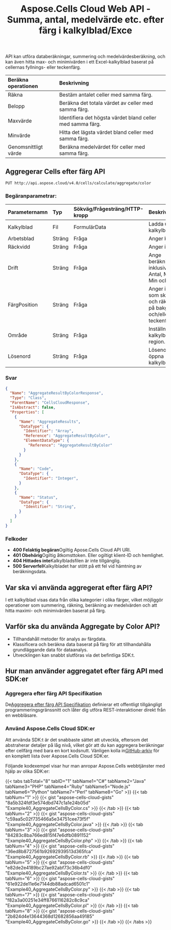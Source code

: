 ﻿---
title: Aspose.Cells Cloud Web API - Summa, antal, medelvärde etc. efter färg i kalkylblad/Exce
second_title: Documen
ArticleTitle: Sum, Count, Average Value, etc by color in Spreadsheet/Exce
LinkTitle: Aggregate Cells by Colo
type: docs
url: /sv/aggregate-cells-by-color/
keywords: Sum, Count, Average Value, Max Value, Min Value, Excel REST API, Spreadsheet Operations, Aspose.Cells, Excel Cloud AP
description: Aspose.Cells Cloud Web API (Excel Cloud API) kan utföra databeräkningar, summering och medelvärdesberäkning, och kan även hitta maximi- och minimivärdena i ett Excel kalkylblad baserat på cellernas fyllnings- eller teckenfärg.
weight: 100
kwords: Summa, Antal, Medelvärde, Maxvärde, Minvärde, Excel REST API, Kalkylbladsoperationer, Aspose.Cells, Excel Moln API
---
API kan utföra databeräkningar, summering och medelvärdesberäkning, och kan även hitta max- och minimivärden i ett Excel-kalkylblad baserat på cellernas fyllnings- eller teckenfärg.

| Beräkna operationen| Beskrivning|
|:- |:- |
| Räkna| Bestäm antalet celler med samma färg.|
| Belopp| Beräkna det totala värdet av celler med samma färg.|
| Maxvärde| Identifiera det högsta värdet bland celler med samma färg.|
| Minvärde| Hitta det lägsta värdet bland celler med samma färg.|
|Genomsnittligt värde| Beräkna medelvärdet för celler med samma färg.|

## **Aggregerar Cells efter färg API**

```http
PUT http://api.aspose.cloud/v4.0/cells/calculate/aggregate/color
```

### **Begäranparametrar:**

| Parameternamn| Typ| Sökväg/Frågesträng/HTTP-kropp| Beskrivning|
|:- |:- |:- |:- |
| Kalkylblad| Fil| FormulärData| Ladda upp kalkylbladsfilen.|
| Arbetsblad| Sträng| Fråga| Anger kalkylbladet.|
| Räckvidd| Sträng| Fråga| Anger intervallet.|
| Drift| Sträng| Fråga| Ange beräkningsmetoder, inklusive Summa, Antal, Medelvärde, Min och Max.|
| FärgPosition| Sträng| Fråga| Anger innehållet som ska summeras och räknas baserat på bakgrundsfärg och/eller teckenfärg.|
| Område| Sträng| Fråga| Inställningen för kalkylbladets region.|
| Lösenord| Sträng| Fråga| Lösenordet för att öppna kalkylbladsfilen.|

### **Svar**

```json
{
  "Name": "AggregateResultByColorResponse",
  "Type": "Class",
  "ParentName": "CellsCloudResponse",
  "IsAbstract": false,
  "Properties": [
    {
      "Name": "AggregateResults",
      "DataType": {
        "Identifier": "Array",
        "Reference": "AggregateResultByColor",
        "ElementDataType": {
          "Reference": "AggregateResultByColor"
        }
      }
    },
    {
      "Name": "Code",
      "DataType": {
        "Identifier": "Integer",
      }
    },
    {
      "Name": "Status",
      "DataType": {
        "Identifier": "String",
      }
    }
  ]
}
```

### Felkoder

- **400 Felaktig begäran**Ogiltig Apose.Cells Cloud API URI.
- **401 Obehörig**Ogiltig åtkomsttoken. Eller ogiltigt klient-ID och hemlighet.
- **404 Hittades inte**Kalkylbladsfilen är inte tillgänglig.
- **500 Serverfel**Kalkylbladet har stött på ett fel vid hämtning av beräkningsdata.

## Var ska vi använda aggregerat efter färg API?

I ett kalkylblad visas data från olika kategorier i olika färger, vilket möjliggör operationer som summering, räkning, beräkning av medelvärden och att hitta maximi- och minimivärden baserat på färg.

## Varför ska du använda Aggregate by Color API?

- Tillhandahåll metoder för analys av färgdata.
- Klassificera och beräkna data baserat på färg för att tillhandahålla grundläggande data för dataanalys.
- Utvecklingen kan snabbt slutföras via det befintliga SDK:t.

## Hur man använder aggregatet efter färg API med SDK:er

### Aggregera efter färg API Specifikation

 De[Aggregera efter färg API Specifikation](https://reference.aspose.cloud/cells/#/CalculateController/AggregateCellsByColor) definierar ett offentligt tillgängligt programmeringsgränssnitt och låter dig utföra REST-interaktioner direkt från en webbläsare.

### Använd Aspose.Cells Cloud SDK:er

Att använda SDK:t är det snabbaste sättet att utveckla, eftersom det abstraherar detaljer på låg nivå, vilket gör att du kan aggregera beräkningar efter cellfärg med bara en kort kodsnutt.
 Vänligen kolla in[GitHub-arkiv](https://github.com/aspose-cells-cloud) för en komplett lista över Aspose.Cells Cloud SDK:er.

Följande kodexempel visar hur man anropar Aspose.Cells webbtjänster med hjälp av olika SDK:er:

{{< tabs tabTotal="8" tabID="1" tabName1="C#" tabName2="Java" tabName3="PHP" tabName4="Ruby" tabName5="Node.js" tabName6="Python" tabName7="Perl" tabName8="Go" >}}
{{< tab tabNum="1" >}}
{{< gist "aspose-cells-cloud-gists" "8a5b324fdf3e574dbd747c1a1e24b05d" "Example40_AggregateCellsByColor.cs" >}}
{{< /tab >}}
{{< tab tabNum="2" >}}
{{< gist "aspose-cells-cloud-gists" "c59aa5c02f735466a5e34751cee73f5f" "Example40_AggregateCellsByColor.java" >}}
{{< /tab >}}
{{< tab tabNum="3" >}}
{{< gist "aspose-cells-cloud-gists" "84283c8ba766ed815f47e6dfb0891152" "Example40_AggregateCellsByColor.php" >}}
{{< /tab >}}
{{< tab tabNum="4" >}}
{{< gist "aspose-cells-cloud-gists" "36ed8b8727561b92692939513d365fca" "Example40_AggregateCellsByColor.rb" >}}
{{< /tab >}}
{{< tab tabNum="5" >}}
{{< gist "aspose-cells-cloud-gists" "e82de2e4189bc27ae92abf73c36b4df0" "Example40_AggregateCellsByColor.ts" >}}
{{< /tab >}}
{{< tab tabNum="6" >}}
{{< gist "aspose-cells-cloud-gists" "61e922de11e6e7144db88adcad6501c1" "Example40_AggregateCellsByColor.py" >}}
{{< /tab >}}
{{< tab tabNum="7" >}}
{{< gist "aspose-cells-cloud-gists" "f82a3a00251e34ff8766116282c8c9ca" "Example40_AggregateCellsByColor.pl" >}}
{{< /tab >}}
{{< tab tabNum="8" >}}
{{< gist "aspose-cells-cloud-gists" "2b824d4e13644368d12682856aa49185" "Example40_AggregateCellsByColor.go" >}}
{{< /tab >}}
{{< /tabs >}}
